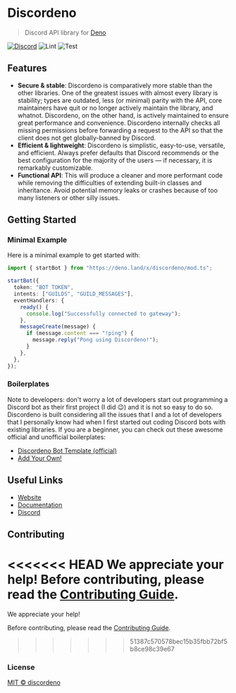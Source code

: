 # Discordeno

> Discord API library for [Deno](https://deno.land)

[![Discord](https://img.shields.io/discord/785384884197392384?color=7289da&logo=discord&logoColor=dark)](https://discord.com/invite/5vBgXk3UcZ)
![Lint](https://github.com/discordeno/discordeno/workflows/Lint/badge.svg)
![Test](https://github.com/discordeno/discordeno/workflows/Test/badge.svg)

## Features

- **Secure & stable**: Discordeno is comparatively more stable than the other libraries. One of the greatest issues with almost every library is stability; types are outdated, less (or minimal) parity with the API, core maintainers have quit or no longer actively maintain the library, and whatnot. Discordeno, on the other hand, is actively maintained to ensure great performance and convenience. Discordeno internally checks all missing permissions before forwarding a request to the API so that the client does not get globally-banned by Discord.
- **Efficient & lightweight**: Discordeno is simplistic, easy-to-use, versatile, and efficient. Always prefer defaults that Discord recommends or the best configuration for the majority of the users ― if necessary, it is remarkably customizable.
- **Functional API**: This will produce a cleaner and more performant code while removing the difficulties of extending built-in classes and inheritance. Avoid potential memory leaks or crashes because of too many listeners or other silly issues.

## Getting Started

### Minimal Example

Here is a minimal example to get started with:

```typescript
import { startBot } from "https://deno.land/x/discordeno/mod.ts";

startBot({
  token: "BOT TOKEN",
  intents: ["GUILDS", "GUILD_MESSAGES"],
  eventHandlers: {
    ready() {
      console.log("Successfully connected to gateway");
    },
    messageCreate(message) {
      if (message.content === "!ping") {
        message.reply("Pong using Discordeno!");
      }
    },
  },
});
```

### Boilerplates

Note to developers: don't worry a lot of developers start out programming a Discord bot as their first project (I did 😉) and it is not so easy to do so. Discordeno is built considering all the issues that I and a lot of developers that I personally know had when I first started out coding Discord bots with existing libraries.
If you are a beginner, you can check out these awesome official and unofficial boilerplates:

- [Discordeno Bot Template (official)](https://github.com/Skillz4Killz/Discordeno-bot-template)
- [Add Your Own!](https://github.com/discordeno/discordeno/pulls)

## Useful Links

- [Website](https://discordeno.mod.land)
- [Documentation](https://doc.deno.land/https/deno.land/x/discordeno/mod.ts)
- [Discord](https://discord.com/invite/5vBgXk3UcZ)

## Contributing

<<<<<<< HEAD
We appreciate your help! Before contributing, please read the [Contributing Guide](https://github.com/discordeno/discordeno/blob/master/.github/CONTRIBUTING.md).
=======
We appreciate your help!

Before contributing, please read the
[Contributing Guide](https://github.com/discordeno/discordeno/blob/master/.github/CONTRIBUTING.md).
>>>>>>> 51387c570578bec15b35fbb72bf5b8ce98c39e67

### License

[MIT © discordeno](https://github.com/discordeno/discordeno/blob/master/LICENSE)

